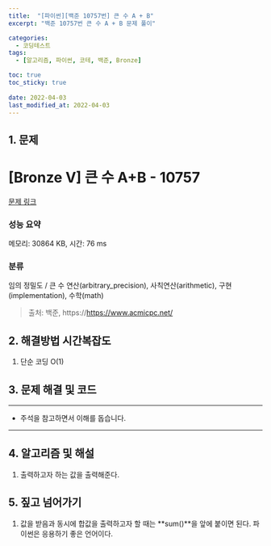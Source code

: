 ```yaml
---
title:  "[파이썬][백준 10757번] 큰 수 A + B"
excerpt: "백준 10757번 큰 수 A + B 문제 풀이"

categories:
  - 코딩테스트
tags:
  - [알고리즘, 파이썬, 코테, 백준, Bronze]

toc: true
toc_sticky: true
 
date: 2022-04-03
last_modified_at: 2022-04-03
---
```



## 1. 문제

# [Bronze V] 큰 수 A+B - 10757 

[문제 링크](https://www.acmicpc.net/problem/10757) 

### 성능 요약

메모리: 30864 KB, 시간: 76 ms

### 분류

임의 정밀도 / 큰 수 연산(arbitrary_precision), 사칙연산(arithmetic), 구현(implementation), 수학(math)



> 출처: 백준, https://https://www.acmicpc.net/

## 2. 해결방법 시간복잡도

1. 단순 코딩 O(1)


## 3. 문제 해결 및 코드
--- 

<script src="https://gist.github.com/cmblir/f45c0e363ccf1c91980f612a3dc17f54.js"></script>

- 주석을 참고하면서 이해를 돕습니다.
---

## 4. 알고리즘 및 해설

1. 출력하고자 하는 값을 출력해준다.


## 5. 짚고 넘어가기

1. 값을 받음과 동시에 합값을 출력하고자 할 때는 **sum()**을 앞에 붙이면 된다. 파이썬은 응용하기 좋은 언어이다.